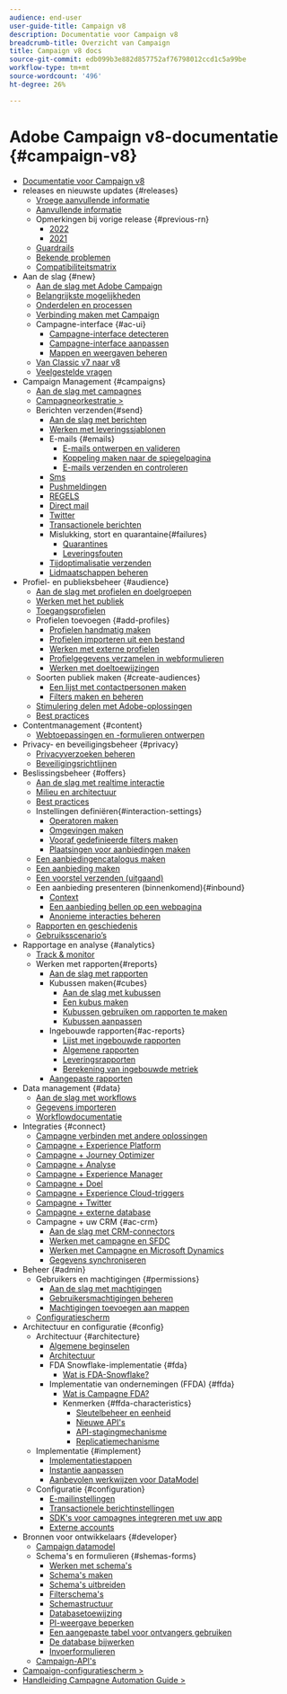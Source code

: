 ```yaml
---
audience: end-user
user-guide-title: Campaign v8
description: Documentatie voor Campaign v8
breadcrumb-title: Overzicht van Campaign
title: Campaign v8 docs
source-git-commit: edb099b3e882d857752af76798012ccd1c5a99be
workflow-type: tm+mt
source-wordcount: '496'
ht-degree: 26%

---
```



# Adobe Campaign v8-documentatie {#campaign-v8}

+ [Documentatie voor Campaign v8](campaign-home.md)
+ releases en nieuwste updates {#releases}
   + [Vroege aanvullende informatie](start/e-release-notes.md)
   + [Aanvullende informatie ](start/release-notes.md)
   + Opmerkingen bij vorige release {#previous-rn}
      + [2022](start/release-notes-2022.md)
      + [2021](start/release-notes-2021.md)
   + [Guardrails](start/ac-guardrails.md)
   + [Bekende problemen](start/known-issues.md)
   + [Compatibiliteitsmatrix](start/compatibility-matrix.md)
+ Aan de slag {#new}
   + [Aan de slag met Adobe Campaign](start/get-started.md)
   + [Belangrijkste mogelijkheden](start/whats-new.md)
   + [Onderdelen en processen](start/ac-components.md)
   + [Verbinding maken met Campaign](start/connect.md)
   + Campagne-interface {#ac-ui}
      + [Campagne-interface detecteren](start/campaign-ui.md)
      + [Campagne-interface aanpassen](start/customize-ui.md)
      + [Mappen en weergaven beheren](audiences/folders-and-views.md)
   + [Van Classic v7 naar v8](start/v7-to-v8.md)
   + [Veelgestelde vragen](start/campaign-faq.md)
+ Campaign Management {#campaigns}
   + [Aan de slag met campagnes](start/campaigns.md)
   + [Campagneorkestratie >](https://experienceleague.adobe.com/docs/campaign/automation/campaign-orchestration/set-up-campaigns.html)
   + Berichten verzenden{#send}
      + [Aan de slag met berichten](start/create-message.md)
      + [Werken met leveringssjablonen](send/create-templates.md)
      + E-mails {#emails}
         + [E-mails ontwerpen en valideren](send/email.md)
         + [Koppeling maken naar de spiegelpagina](send/mirror-page.md)
         + [E-mails verzenden en controleren](send/send.md)
      + [Sms](send/sms.md)
      + [Pushmeldingen](send/push.md)
      + [REGELS](send/line.md)
      + [Direct mail](send/direct-mail.md)
      + [Twitter](send/twitter.md)
      + [Transactionele berichten](send/transactional.md)
      + Mislukking, stort en quarantaine{#failures}
         + [Quarantines](send/quarantines.md)
         + [Leveringsfouten](send/delivery-failures.md)
      + [Tijdoptimalisatie verzenden](send/predictive.md)
      + [Lidmaatschappen beheren](start/subscriptions.md)
+ Profiel- en publieksbeheer {#audience}
   + [Aan de slag met profielen en doelgroepen](audiences/gs-audiences.md)
   + [Werken met het publiek](start/audiences.md)
   + [Toegangsprofielen](audiences/view-profiles.md)
   + Profielen toevoegen {#add-profiles}
      + [Profielen handmatig maken](audiences/create-profiles.md)
      + [Profielen importeren uit een bestand](audiences/import-profiles.md)
      + [Werken met externe profielen](audiences/external-profiles.md)
      + [Profielgegevens verzamelen in webformulieren](audiences/collect-profiles.md)
      + [Werken met doeltoewijzingen](audiences/target-mappings.md)
   + Soorten publiek maken {#create-audiences}
      + [Een lijst met contactpersonen maken](audiences/create-audiences.md)
      + [Filters maken en beheren](audiences/create-filters.md)
   + [Stimulering delen met Adobe-oplossingen](start/shared-audiences.md)
   + [Best practices](audiences/audiences-best-practices.md)
+ Contentmanagement {#content}
   + [Webtoepassingen en -formulieren ontwerpen](dev/webapps.md)
+ Privacy- en beveiligingsbeheer {#privacy}
   + [Privacyverzoeken beheren](start/privacy.md)
   + [Beveiligingsrichtlijnen](config/security.md)
+ Beslissingsbeheer {#offers}
   + [Aan de slag met realtime interactie](interaction/interaction.md)
   + [Milieu en architectuur](interaction/interaction-architecture.md)
   + [Best practices](interaction/interaction-best-practices.md)
   + Instellingen definiëren{#interaction-settings}
      + [Operatoren maken](interaction/interaction-operators.md)
      + [Omgevingen maken](interaction/interaction-env.md)
      + [Vooraf gedefinieerde filters maken](interaction/interaction-predefined-filters.md)
      + [Plaatsingen voor aanbiedingen maken](interaction/interaction-offer-spaces.md)
   + [Een aanbiedingencatalogus maken](interaction/interaction-offer-catalog.md)
   + [Een aanbieding maken](interaction/interaction-offer.md)
   + [Een voorstel verzenden (uitgaand)](interaction/interaction-send-offers.md)
   + Een aanbieding presenteren (binnenkomend){#inbound}
      + [Context](interaction/interaction-present-offers.md)
      + [Een aanbieding bellen op een webpagina](interaction/interaction-integration.md)
      + [Anonieme interacties beheren](interaction/anonymous-interactions.md)
   + [Rapporten en geschiedenis](interaction/interaction-tracking.md)
   + [Gebruiksscenario’s](interaction/interaction-use-cases.md)
+ Rapportage en analyse {#analytics}
   + [Track &amp; monitor](start/tracking.md)
   + Werken met rapporten{#reports}
      + [Aan de slag met rapporten](reporting/gs-reporting.md)
      + Kubussen maken{#cubes}
         + [Aan de slag met kubussen](reporting/gs-cubes.md)
         + [Een kubus maken](reporting/cube-indicators.md)
         + [Kubussen gebruiken om rapporten te maken](reporting/cube-tables.md)
         + [Kubussen aanpassen](reporting/customize-cubes.md)
      + Ingebouwde rapporten{#ac-reports}
         + [Lijst met ingebouwde rapporten](reporting/built-in-reports.md)
         + [Algemene rapporten](reporting/global-reports.md)
         + [Leveringsrapporten](reporting/delivery-reports.md)
         + [Berekening van ingebouwde metriek](reporting/metrics-calculation.md)
      + [Aangepaste rapporten](reporting/custom-reports.md)
+ Data management {#data}
   + [Aan de slag met workflows](config/workflows.md)
   + [Gegevens importeren](start/import.md)
   + [Workflowdocumentatie](https://experienceleague.adobe.com/docs/campaign/automation/workflows/introduction/about-workflows.html)
+ Integraties {#connect}
   + [Campagne verbinden met andere oplossingen](connect/integration.md)
   + [Campagne + Experience Platform](connect/ac-aep.md)
   + [Campagne + Journey Optimizer](connect/ac-ajo.md)
   + [Campagne + Analyse](connect/ac-aa.md)
   + [Campagne + Experience Manager](connect/ac-aem.md)
   + [Campagne + Doel](connect/ac-at.md)
   + [Campagne + Experience Cloud-triggers](connect/ac-triggers.md)
   + [Campagne + Twitter](connect/ac-tw.md)
   + [Campagne + externe database](connect/fda.md)
   + Campagne + uw CRM {#ac-crm}
      + [Aan de slag met CRM-connectors](connect/crm.md)
      + [Werken met campagne en SFDC](connect/ac-sfdc.md)
      + [Werken met Campagne en Microsoft Dynamics](connect/ac-ms-dyn.md)
      + [Gegevens synchroniseren](connect/crm-data-sync.md)
+ Beheer {#admin}
   + Gebruikers en machtigingen {#permissions}
      + [Aan de slag met machtigingen](start/gs-permissions.md)
      + [Gebruikersmachtigingen beheren](start/manage-permissions.md)
      + [Machtigingen toevoegen aan mappen](start/folder-permissions.md)
   + [Configuratiescherm ](config/self-service.md)
+ Architectuur en configuratie {#config}
   + Architectuur {#architecture}
      + [Algemene beginselen](architecture/general-architecture.md)
      + [Architectuur](architecture/architecture.md)
      + FDA Snowflake-implementatie {#fda}
         + [Wat is FDA-Snowflake?](architecture/fda-deployment.md)
      + Implementatie van ondernemingen (FFDA) {#ffda}
         + [Wat is Campagne FDA?](architecture/enterprise-deployment.md)
         + Kenmerken {#ffda-characteristics}
            + [Sleutelbeheer en eenheid](architecture/keys.md)
            + [Nieuwe API&#39;s](architecture/new-apis.md)
            + [API-stagingmechanisme](architecture/staging.md)
            + [Replicatiemechanisme](architecture/replication.md)
   + Implementatie {#implement}
      + [Implementatiestappen](start/implement.md)
      + [Instantie aanpassen](dev/customize.md)
      + [Aanbevolen werkwijzen voor DataModel](dev/datamodel-best-practices.md)
   + Configuratie {#configuration}
      + [E-mailinstellingen](config/email-settings.md)
      + [Transactionele berichtinstellingen](config/transactional-msg-settings.md)
      + [SDK&#39;s voor campagnes integreren met uw app](config/push-config.md)
      + [Externe accounts](config/external-accounts.md)
+ Bronnen voor ontwikkelaars {#developer}
   + [Campaign datamodel](dev/datamodel.md)
   + Schema&#39;s en formulieren {#shemas-forms}
      + [Werken met schema&#39;s](dev/schemas.md)
      + [Schema&#39;s maken](dev/create-schema.md)
      + [Schema&#39;s uitbreiden](dev/extend-schema.md)
      + [Filterschema&#39;s](dev/filter-schema.md)
      + [Schemastructuur](dev/schema-structure.md)
      + [Databasetoewijzing](dev/database-mapping.md)
      + [PI-weergave beperken](dev/restrict-pi-view.md)
      + [Een aangepaste tabel voor ontvangers gebruiken](dev/custom-recipient.md)
      + [De database bijwerken](dev/update-database-structure.md)
      + [Invoerformulieren](dev/forms.md)
   + [Campaign-API&#39;s](dev/api.md)
+ [Campaign-configuratiescherm >](https://experienceleague.adobe.com/docs/control-panel/using/control-panel-home.html?lang=nl)
+ [Handleiding Campagne Automation Guide >](https://experienceleague.adobe.com/docs/campaign/automation/home.html)
